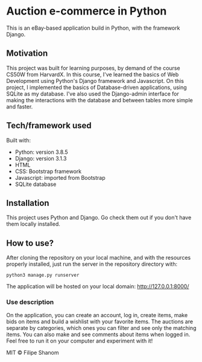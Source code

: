 # Auction e-commerce in Python
This is an eBay-based application build in Python, with the framework Django.

## Motivation
This project was built for learning purposes, by demand of the course CS50W from HarvardX. In this course, I've learned the basics of Web Development using Python's Django framework and Javascript. On this project, I implemented the basics of Database-driven applications, using SQLite as my database. I've also used the Django-admin interface for making the interactions with the database and between tables more simple and faster.

## Tech/framework used
Built with:
* Python: version 3.8.5
* Django: version 3.1.3
* HTML
* CSS: Bootstrap framework
* Javascript: imported from Bootstrap
* SQLite database

## Installation
This project uses Python and Django. Go check them out if you don't have them locally installed.

## How to use?
After cloning the repository on your local machine, and with the resources properly installed, just run the server in the repository directory with:
```
python3 manage.py runserver
```
The application will be hosted on your local domain: http://127.0.0.1:8000/
### Use description 
On the application, you can create an account, log in, create items, make bids on items and build a wishlist with your favorite items.
The auctions are separate by categories, which ones you can filter and see only the matching items.
You can also make and see comments about items when logged in.
Feel free to run it on your computer and experiment with it!

MIT © Filipe Shanom